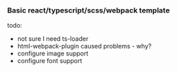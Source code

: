 ### Basic react/typescript/scss/webpack template
todo:
* not sure I need ts-loader
* html-webpack-plugin caused problems - why?
* configure image support
* configure font support